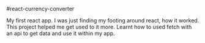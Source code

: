#react-currency-converter

My first react app. I was just finding my footing around react, how it worked. This project helped me get used to it more. 
Learnt how to used fetch with an api to get data and use it within my app.
